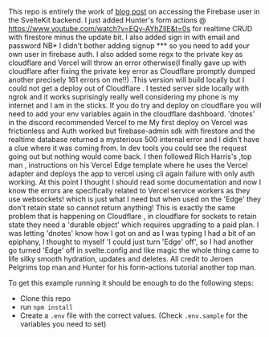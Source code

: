 This repo is entirely the work of [blog post](https://jeroenpelgrims.com/access-the-firebase-auth-user-in-sveltekit-server-side/) on accessing the Firebase user in the SvelteKit backend.
I just added Hunter's form actions @ https://www.youtube.com/watch?v=EQy-AYhZIlE&t=0s for realtime CRUD with firestore minus the update bit. I also added sign in with email and password NB* I didn't bother adding signup *** so  you  need to add your own user in firebase auth. I also added some regx to the private key as cloudflare and Vercel will throw an error otherwise(I finally gave up with cloudflare after fixing the private key error as Cloudflare promptly dumped another precisely 161 errors on me!!) .This version will build locally but I could not get a deploy out of Cloudflare . I tested server side locally with ngrok and it works suprisingly really well considering my phone is my internet and I am in the sticks. If you do try and deploy on cloudflare you will need to add your env variables again in the cloudflare dashboard. 'dnotes' in the discord recommended Vercel to me 
 My first deploy on Vercel was frictionless and Auth worked  but  firebase-admin sdk with firestore and the realtime database returned a mysterious 500 internal error and I didn't have a clue where it was coming from. In dev tools you could see the request going out but nothing would come back. I then followed Rich Harris's ,top man , instructions on his Vercel Edge template where he uses the Vercel adapter and deploys the app to vercel using cli again failure with only auth working. At this point I thought I should read some documentation and now I know the errors are specifically related to Vercel service workers as they use websockets! which is just what I need but when used on the 'Edge' they don't retain state so cannot return anything!  This is exactly the same problem that is happening on Cloudflare , in cloudflare  for sockets to retain state  they need a 'durable object' which requires upgrading to a paid plan. I was letting 'dnotes' know how I got on and as I was typing I had a bit of an epiphany, I thought to myself 'I could just turn 'Edge' off', so I had another go turned 'Edge' off in svelte.config and like magic the whole thing came to life silky smooth hydration, updates and deletes.
 All credit to Jeroen Pelgrims top man  and Hunter for his form-actions tutorial another top man. 
 


To get this example running it should be enough to do the following steps:

- Clone this repo
- run `npm install`
- Create a `.env` file with the correct values.
  (Check `.env.sample` for the variables you need to set)
